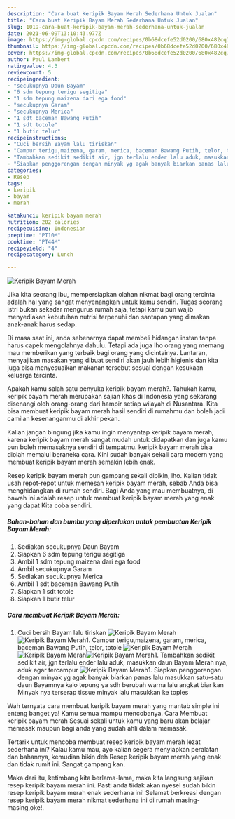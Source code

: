 ```yaml
---
description: "Cara buat Keripik Bayam Merah Sederhana Untuk Jualan"
title: "Cara buat Keripik Bayam Merah Sederhana Untuk Jualan"
slug: 1019-cara-buat-keripik-bayam-merah-sederhana-untuk-jualan
date: 2021-06-09T13:10:43.977Z
image: https://img-global.cpcdn.com/recipes/0b68dcefe52d0200/680x482cq70/keripik-bayam-merah-foto-resep-utama.jpg
thumbnail: https://img-global.cpcdn.com/recipes/0b68dcefe52d0200/680x482cq70/keripik-bayam-merah-foto-resep-utama.jpg
cover: https://img-global.cpcdn.com/recipes/0b68dcefe52d0200/680x482cq70/keripik-bayam-merah-foto-resep-utama.jpg
author: Paul Lambert
ratingvalue: 4.3
reviewcount: 5
recipeingredient:
- "secukupnya Daun Bayam"
- "6 sdm tepung terigu segitiga"
- "1 sdm tepung maizena dari ega food"
- "secukupnya Garam"
- "secukupnya Merica"
- "1 sdt baceman Bawang Putih"
- "1 sdt totole"
- "1 butir telur"
recipeinstructions:
- "Cuci bersih Bayam lalu tiriskan"
- "Campur terigu,maizena, garam, merica, baceman Bawang Putih, telor, totole"
- "Tambahkan sedikit sedikit air, jgn terlalu ender lalu aduk, masukkan daun Bayam Merah nya, aduk agar tercampur"
- "Siapkan penggorengan dengan minyak yg agak banyak biarkan panas lalu masukkan satu-satu daun Bayamnya kalo tepung ya sdh berubah warna lalu angkat biar kan Minyak nya terserap tissue minyak lalu masukkan ke toples"
categories:
- Resep
tags:
- keripik
- bayam
- merah

katakunci: keripik bayam merah 
nutrition: 202 calories
recipecuisine: Indonesian
preptime: "PT10M"
cooktime: "PT44M"
recipeyield: "4"
recipecategory: Lunch

---
```



![Keripik Bayam Merah](https://img-global.cpcdn.com/recipes/0b68dcefe52d0200/680x482cq70/keripik-bayam-merah-foto-resep-utama.jpg)

Jika kita seorang ibu, mempersiapkan olahan nikmat bagi orang tercinta adalah hal yang sangat menyenangkan untuk kamu sendiri. Tugas seorang istri bukan sekadar mengurus rumah saja, tetapi kamu pun wajib menyediakan kebutuhan nutrisi terpenuhi dan santapan yang dimakan anak-anak harus sedap.

Di masa  saat ini, anda sebenarnya dapat membeli hidangan instan tanpa harus capek mengolahnya dahulu. Tetapi ada juga lho orang yang memang mau memberikan yang terbaik bagi orang yang dicintainya. Lantaran, menyajikan masakan yang dibuat sendiri akan jauh lebih higienis dan kita juga bisa menyesuaikan makanan tersebut sesuai dengan kesukaan keluarga tercinta. 



Apakah kamu salah satu penyuka keripik bayam merah?. Tahukah kamu, keripik bayam merah merupakan sajian khas di Indonesia yang sekarang disenangi oleh orang-orang dari hampir setiap wilayah di Nusantara. Kita bisa membuat keripik bayam merah hasil sendiri di rumahmu dan boleh jadi camilan kesenanganmu di akhir pekan.

Kalian jangan bingung jika kamu ingin menyantap keripik bayam merah, karena keripik bayam merah sangat mudah untuk didapatkan dan juga kamu pun boleh memasaknya sendiri di tempatmu. keripik bayam merah bisa diolah memalui beraneka cara. Kini sudah banyak sekali cara modern yang membuat keripik bayam merah semakin lebih enak.

Resep keripik bayam merah pun gampang sekali dibikin, lho. Kalian tidak usah repot-repot untuk memesan keripik bayam merah, sebab Anda bisa menghidangkan di rumah sendiri. Bagi Anda yang mau membuatnya, di bawah ini adalah resep untuk membuat keripik bayam merah yang enak yang dapat Kita coba sendiri.

<!--inarticleads1-->

##### Bahan-bahan dan bumbu yang diperlukan untuk pembuatan Keripik Bayam Merah:

1. Sediakan secukupnya Daun Bayam
1. Siapkan 6 sdm tepung terigu segitiga
1. Ambil 1 sdm tepung maizena dari ega food
1. Ambil secukupnya Garam
1. Sediakan secukupnya Merica
1. Ambil 1 sdt baceman Bawang Putih
1. Siapkan 1 sdt totole
1. Siapkan 1 butir telur




<!--inarticleads2-->

##### Cara membuat Keripik Bayam Merah:

1. Cuci bersih Bayam lalu tiriskan
<img src="https://img-global.cpcdn.com/steps/10daa4ff85e58161/160x128cq70/keripik-bayam-merah-langkah-memasak-1-foto.jpg" alt="Keripik Bayam Merah"><img src="https://img-global.cpcdn.com/steps/dfb94b89890f409c/160x128cq70/keripik-bayam-merah-langkah-memasak-1-foto.jpg" alt="Keripik Bayam Merah">1. Campur terigu,maizena, garam, merica, baceman Bawang Putih, telor, totole
<img src="https://img-global.cpcdn.com/steps/75cf886e48d39f65/160x128cq70/keripik-bayam-merah-langkah-memasak-2-foto.jpg" alt="Keripik Bayam Merah"><img src="https://img-global.cpcdn.com/steps/7398b61c8525e7fe/160x128cq70/keripik-bayam-merah-langkah-memasak-2-foto.jpg" alt="Keripik Bayam Merah"><img src="https://img-global.cpcdn.com/steps/059d588d0f64a95b/160x128cq70/keripik-bayam-merah-langkah-memasak-2-foto.jpg" alt="Keripik Bayam Merah">1. Tambahkan sedikit sedikit air, jgn terlalu ender lalu aduk, masukkan daun Bayam Merah nya, aduk agar tercampur
<img src="https://img-global.cpcdn.com/steps/5255a689eb562b26/160x128cq70/keripik-bayam-merah-langkah-memasak-3-foto.jpg" alt="Keripik Bayam Merah">1. Siapkan penggorengan dengan minyak yg agak banyak biarkan panas lalu masukkan satu-satu daun Bayamnya kalo tepung ya sdh berubah warna lalu angkat biar kan Minyak nya terserap tissue minyak lalu masukkan ke toples




Wah ternyata cara membuat keripik bayam merah yang mantab simple ini enteng banget ya! Kamu semua mampu mencobanya. Cara Membuat keripik bayam merah Sesuai sekali untuk kamu yang baru akan belajar memasak maupun bagi anda yang sudah ahli dalam memasak.

Tertarik untuk mencoba membuat resep keripik bayam merah lezat sederhana ini? Kalau kamu mau, ayo kalian segera menyiapkan peralatan dan bahannya, kemudian bikin deh Resep keripik bayam merah yang enak dan tidak rumit ini. Sangat gampang kan. 

Maka dari itu, ketimbang kita berlama-lama, maka kita langsung sajikan resep keripik bayam merah ini. Pasti anda tiidak akan nyesel sudah bikin resep keripik bayam merah enak sederhana ini! Selamat berkreasi dengan resep keripik bayam merah nikmat sederhana ini di rumah masing-masing,oke!.

